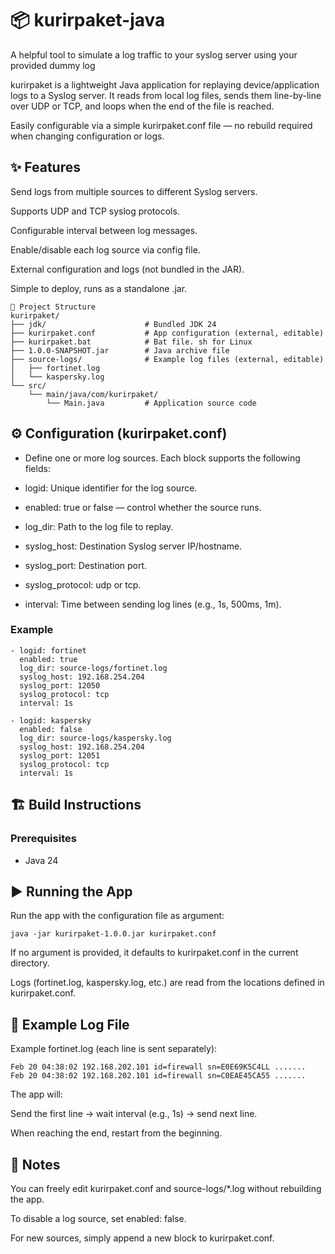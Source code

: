 # 📦 kurirpaket-java

A helpful tool to simulate a log traffic to your syslog server using your provided dummy log

kurirpaket is a lightweight Java application for replaying device/application logs to a Syslog server.
It reads from local log files, sends them line-by-line over UDP or TCP, and loops when the end of the file is reached.

Easily configurable via a simple kurirpaket.conf file — no rebuild required when changing configuration or logs.

## ✨ Features

Send logs from multiple sources to different Syslog servers.

Supports UDP and TCP syslog protocols.

Configurable interval between log messages.

Enable/disable each log source via config file.

External configuration and logs (not bundled in the JAR).

Simple to deploy, runs as a standalone .jar.

```
📂 Project Structure
kurirpaket/
├── jdk/                      # Bundled JDK 24
├── kurirpaket.conf           # App configuration (external, editable)
├── kurirpaket.bat            # Bat file. sh for Linux
├── 1.0.0-SNAPSHOT.jar        # Java archive file
├── source-logs/              # Example log files (external, editable)
│   ├── fortinet.log
│   └── kaspersky.log
└── src/
    └── main/java/com/kurirpaket/
        └── Main.java         # Application source code
```

## ⚙️ Configuration (kurirpaket.conf)

- Define one or more log sources. Each block supports the following fields:

- logid: Unique identifier for the log source.

- enabled: true or false — control whether the source runs.

- log_dir: Path to the log file to replay.

- syslog_host: Destination Syslog server IP/hostname.

- syslog_port: Destination port.

- syslog_protocol: udp or tcp.

- interval: Time between sending log lines (e.g., 1s, 500ms, 1m).

### Example

```
- logid: fortinet
  enabled: true
  log_dir: source-logs/fortinet.log
  syslog_host: 192.168.254.204
  syslog_port: 12050
  syslog_protocol: tcp
  interval: 1s

- logid: kaspersky
  enabled: false
  log_dir: source-logs/kaspersky.log
  syslog_host: 192.168.254.204
  syslog_port: 12051
  syslog_protocol: tcp
  interval: 1s
```

## 🏗️ Build Instructions
### Prerequisites

- Java 24

## ▶️ Running the App

Run the app with the configuration file as argument:

`java -jar kurirpaket-1.0.0.jar kurirpaket.conf`


If no argument is provided, it defaults to kurirpaket.conf in the current directory.

Logs (fortinet.log, kaspersky.log, etc.) are read from the locations defined in kurirpaket.conf.

## 📜 Example Log File

Example fortinet.log (each line is sent separately):

```
Feb 20 04:38:02 192.168.202.101 id=firewall sn=E0E69K5C4LL .......
Feb 20 04:38:02 192.168.202.101 id=firewall sn=C0EAE45CA55 .......
```

The app will:

Send the first line → wait interval (e.g., 1s) → send next line.

When reaching the end, restart from the beginning.

## 📝 Notes

You can freely edit kurirpaket.conf and source-logs/*.log without rebuilding the app.

To disable a log source, set enabled: false.

For new sources, simply append a new block to kurirpaket.conf.

